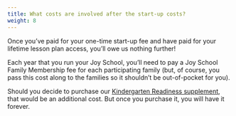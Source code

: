 ```yaml
---
title: What costs are involved after the start-up costs?
weight: 8
---
```

Once you’ve paid for your one-time start-up fee and have paid for your lifetime lesson plan access, you’ll owe us nothing further!

Each year that you run your Joy School, you’ll need to pay a Joy School Family Membership fee for each participating family (but, of course, you pass this cost along to the families so it shouldn’t be out-of-pocket for you).

Should you decide to purchase our [Kindergarten Readiness supplement](https://poweroffamilies.com/kindergarten-readiness-program/), that would be an additional cost. But once you purchase it, you will have it forever.